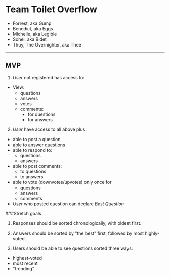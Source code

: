 # Team Toilet Overflow

- Forrest, aka Gump
- Benedict, aka Eggs
- Michelle, aka Legible
- Sohel, aka Bidet
- Thuy, The Overnighter, aka Thee

-------------------------
## MVP

1. _User_ not registered has access to:
  - View:
    - questions
    - answers
    - votes
    - comments:
      - for questions
      - for answers
2. _User_ have access to all above plus:
  - able to post a question
  - able to answer questions
  - able to respond to:
    - questions
    - answers
  - able to post comments:
    - to questions
    - to answers
  - able to vote (downvotes/upvotes) only once for
    - questions
    - answers
    - comments
  - _User_ who posted question can declare _Best Question_

###Stretch goals

1. Responses should be sorted chronologically, with oldest first.
2. Answers should be sorted by "the best" first, followed by most highly-voted.

1. Users should be able to see questions sorted three ways:
  - highest-voted
  - most recent
  - "trending"
